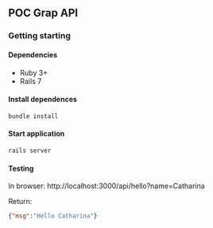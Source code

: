 ## POC Grap API

### Getting starting

#### Dependencies

- Ruby 3+
- Rails 7

#### Install dependences

```
bundle install
```

#### Start application

```
rails server
```

#### Testing

In browser: http://localhost:3000/api/hello?name=Catharina

Return:

```json
{"msg":"Hello Catharina"}
```
